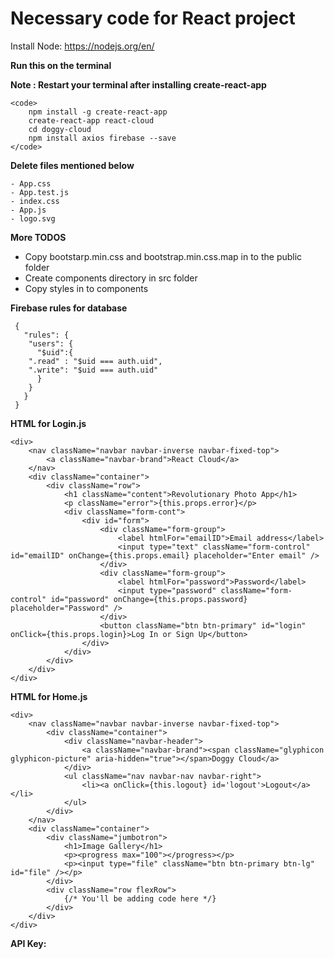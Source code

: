 # Necessary code for React project

Install Node: https://nodejs.org/en/

<b>Run this on the terminal</b>

<b> Note : Restart your terminal after installing create-react-app </b>
	
	<code>
		npm install -g create-react-app
		create-react-app react-cloud		
		cd doggy-cloud
		npm install axios firebase --save
	</code>


<b>Delete files mentioned below</b>

	- App.css 
	- App.test.js
	- index.css
	- App.js
	- logo.svg
	
<b>More TODOS </b>
  - Copy bootstarp.min.css and bootstrap.min.css.map in to the public folder
  - Create components directory in src folder
  - Copy styles in to components

<b>Firebase rules for database</b>

	 {
	   "rules": {
	    "users": {
	      "$uid":{
		".read" : "$uid === auth.uid",
		".write": "$uid === auth.uid"
	      }
	    }
	   }
	 }

<b>HTML for Login.js</b>

	<div>
		<nav className="navbar navbar-inverse navbar-fixed-top">
			<a className="navbar-brand">React Cloud</a>
		</nav>
		<div className="container">
			<div className="row">
				<h1 className="content">Revolutionary Photo App</h1>
				<p className="error">{this.props.error}</p>
				<div className="form-cont">
					<div id="form">
						<div className="form-group">
							<label htmlFor="emailID">Email address</label>
							<input type="text" className="form-control" id="emailID" onChange={this.props.email} placeholder="Enter email" />
						</div>
						<div className="form-group">
							<label htmlFor="password">Password</label>
							<input type="password" className="form-control" id="password" onChange={this.props.password} placeholder="Password" />
						</div>
						<button className="btn btn-primary" id="login" onClick={this.props.login}>Log In or Sign Up</button>
					</div>
				</div>
			</div>
		</div>
	</div>

<b>HTML for Home.js</b>	

	<div>
		<nav className="navbar navbar-inverse navbar-fixed-top">
			<div className="container">
				<div className="navbar-header">
					<a className="navbar-brand"><span className="glyphicon glyphicon-picture" aria-hidden="true"></span>Doggy Cloud</a>
				</div>
				<ul className="nav navbar-nav navbar-right">
					<li><a onClick={this.logout} id='logout'>Logout</a></li>
				</ul>
			</div>
		</nav>
		<div className="container">
			<div className="jumbotron">
				<h1>Image Gallery</h1>
				<p><progress max="100"></progress></p>
				<p><input type="file" className="btn btn-primary btn-lg" id="file" /></p>
			</div>
			<div className="row flexRow">
				{/* You'll be adding code here */}
			</div>
		</div>
	</div>

<b>API Key:</b> <code></code>





